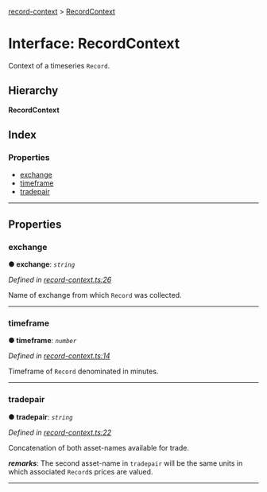 [record-context](../README.md) > [RecordContext](../interfaces/recordcontext.md)

# Interface: RecordContext

Context of a timeseries `Record`.

## Hierarchy

**RecordContext**

## Index

### Properties

* [exchange](recordcontext.md#exchange)
* [timeframe](recordcontext.md#timeframe)
* [tradepair](recordcontext.md#tradepair)

---

## Properties

<a id="exchange"></a>

###  exchange

**● exchange**: *`string`*

*Defined in [record-context.ts:26](https://github.com/strong-roots-capital/record-context/blob/a08c017/src/record-context.ts#L26)*

Name of exchange from which `Record` was collected.

___
<a id="timeframe"></a>

###  timeframe

**● timeframe**: *`number`*

*Defined in [record-context.ts:14](https://github.com/strong-roots-capital/record-context/blob/a08c017/src/record-context.ts#L14)*

Timeframe of `Record` denominated in minutes.

___
<a id="tradepair"></a>

###  tradepair

**● tradepair**: *`string`*

*Defined in [record-context.ts:22](https://github.com/strong-roots-capital/record-context/blob/a08c017/src/record-context.ts#L22)*

Concatenation of both asset-names available for trade.

*__remarks__*: The second asset-name in `tradepair` will be the same units in which associated `Record`s prices are valued.

___


